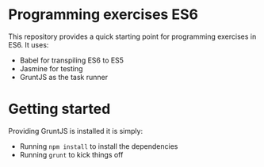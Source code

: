 # Programming exercises ES6

This repository provides a quick starting point for programming exercises in
ES6. It uses: 

* Babel for transpiling ES6 to ES5
* Jasmine for testing
* GruntJS as the task runner

# Getting started

Providing GruntJS is installed it is simply: 

* Running ```npm install``` to install the dependencies
* Running ```grunt``` to kick things off
